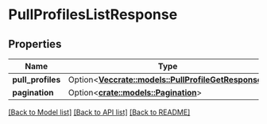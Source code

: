 # PullProfilesListResponse

## Properties

Name | Type | Description | Notes
------------ | ------------- | ------------- | -------------
**pull_profiles** | Option<[**Vec<crate::models::PullProfileGetResponse>**](PullProfileGetResponse.md)> |  | [optional]
**pagination** | Option<[**crate::models::Pagination**](Pagination.md)> |  | [optional]

[[Back to Model list]](../README.md#documentation-for-models) [[Back to API list]](../README.md#documentation-for-api-endpoints) [[Back to README]](../README.md)


